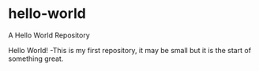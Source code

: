 # hello-world
A Hello World Repository

Hello World!
-This is my first repository, it may be small but it is the start of something great.
